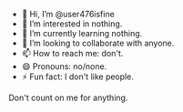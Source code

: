 - 👋 Hi, I’m @user476isfine
- 👀 I’m interested in nothing.
- 🌱 I’m currently learning nothing.
- 💞️ I’m looking to collaborate with anyone.
- 📫 How to reach me: don't.
- 😄 Pronouns: no/none.
- ⚡ Fun fact: I don't like people.

Don't count on me for anything.
<!---
user476isfine/user476isfine is a ✨ special ✨ repository because its `README.md` (this file) appears on your GitHub profile.
You can click the Preview link to take a look at your changes.
--->
